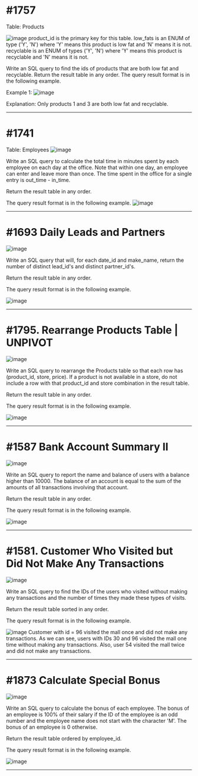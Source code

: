 # #1757
Table: Products

![image](https://user-images.githubusercontent.com/97834321/166145690-4f18f6af-ea07-4c83-8bd9-42c8e8dc1323.png)
product_id is the primary key for this table.
low_fats is an ENUM of type ('Y', 'N') where 'Y' means this product is low fat and 'N' means it is not.
recyclable is an ENUM of types ('Y', 'N') where 'Y' means this product is recyclable and 'N' means it is not.

Write an SQL query to find the ids of products that are both low fat and recyclable.
Return the result table in any order.
The query result format is in the following example.

Example 1:
![image](https://user-images.githubusercontent.com/97834321/166145721-8eee3981-29fc-408c-9292-62e3486415b3.png)

Explanation: Only products 1 and 3 are both low fat and recyclable.



-------------------


# #1741
Table: Employees
![image](https://user-images.githubusercontent.com/97834321/166189013-3fb4a5e2-008b-444c-b194-f7910eb774a4.png)

Write an SQL query to calculate the total time in minutes spent by each employee on each day at the office. Note that within one day, an employee can enter and leave more than once. The time spent in the office for a single entry is out_time - in_time.

Return the result table in any order.

The query result format is in the following example.
![image](https://user-images.githubusercontent.com/97834321/166189046-14e4f474-1f9e-4611-90c3-bbd98bae72cf.png)


-------------------


# #1693 Daily Leads and Partners
![image](https://user-images.githubusercontent.com/97834321/166303911-5657f053-d446-42ff-bde6-59e5280ccbee.png)

Write an SQL query that will, for each date_id and make_name, return the number of distinct lead_id's and distinct partner_id's.

Return the result table in any order.

The query result format is in the following example.

![image](https://user-images.githubusercontent.com/97834321/166303990-a9a5f445-cd28-4a02-b430-29d05a1c7166.png)


-------------------


# #1795. Rearrange Products Table | UNPIVOT 
![image](https://user-images.githubusercontent.com/97834321/166305094-e7636872-5092-461d-8ada-c7f109ece2dd.png)

Write an SQL query to rearrange the Products table so that each row has (product_id, store, price). If a product is not available in a store, do not include a row with that product_id and store combination in the result table.

Return the result table in any order.

The query result format is in the following example.

![image](https://user-images.githubusercontent.com/97834321/166305174-a4c7d6d2-7845-4afd-a743-cd6ffe449475.png)


-------------------


# #1587 Bank Account Summary II
![image](https://user-images.githubusercontent.com/97834321/166305852-8f2cb404-6f3e-4b71-aaa4-d8ea79bb91f3.png)

Write an SQL query to report the name and balance of users with a balance higher than 10000. The balance of an account is equal to the sum of the amounts of all transactions involving that account.

Return the result table in any order.

The query result format is in the following example.

![image](https://user-images.githubusercontent.com/97834321/166305913-4402f609-6f8f-4cef-883d-ad067020a9c6.png)


-------------------



# #1581. Customer Who Visited but Did Not Make Any Transactions
![image](https://user-images.githubusercontent.com/97834321/166307654-dd1a0151-fdf3-42e9-a4cf-659d90723b9d.png)

Write an SQL query to find the IDs of the users who visited without making any transactions and the number of times they made these types of visits.

Return the result table sorted in any order.

The query result format is in the following example.

![image](https://user-images.githubusercontent.com/97834321/166307720-db8472d2-e99c-493d-832f-d28cca4a5ca0.png)
Customer with id = 96 visited the mall once and did not make any transactions.
As we can see, users with IDs 30 and 96 visited the mall one time without making any transactions. Also, user 54 visited the mall twice and did not make any transactions.



-------------------




# #1873 Calculate Special Bonus
![image](https://user-images.githubusercontent.com/97834321/166519477-89a525ee-e843-44d5-b21b-09cb22d4a125.png)

Write an SQL query to calculate the bonus of each employee. The bonus of an employee is 100% of their salary if the ID of the employee is an odd number and the employee name does not start with the character 'M'. The bonus of an employee is 0 otherwise.

Return the result table ordered by employee_id.

The query result format is in the following example.

![image](https://user-images.githubusercontent.com/97834321/166519547-417a041d-9867-44ea-b6da-012f0607a6b9.png)



-------------------






